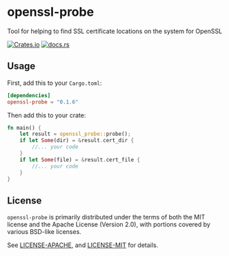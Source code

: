 # openssl-probe

Tool for helping to find SSL certificate locations on the system for OpenSSL

[![Crates.io](https://img.shields.io/crates/v/openssl-probe.svg?maxAge=2592000)](https://crates.io/crates/openssl-probe)
[![docs.rs](https://docs.rs/openssl-probe/badge.svg)](https://docs.rs/openssl-probe/)

## Usage

First, add this to your `Cargo.toml`:

```toml
[dependencies]
openssl-probe = "0.1.6"
```

Then add this to your crate:

```rust
fn main() {
    let result = openssl_probe::probe();
    if let Some(dir) = &result.cert_dir {
        //... your code
    }
    if let Some(file) = &result.cert_file {
        //... your code
    }
}
```

## License

`openssl-probe` is primarily distributed under the terms of both the MIT license and the Apache License (Version 2.0),
with portions covered by various BSD-like licenses.

See [LICENSE-APACHE](./LICENSE-APACHE), and [LICENSE-MIT](LICENSE-MIT) for details.
